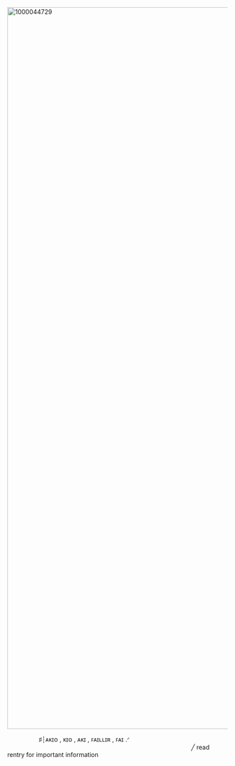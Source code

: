 <img width="1651" height="1651" alt="1000044729" src="https://github.com/user-attachments/assets/1b412a24-3aea-4ddb-aa4c-3930c94e1f8c" />

⠀⠀⠀⠀⠀⠀⠀♯┆ᴀᴋɪᴏ , ᴋɪᴏ , ᴀᴋɪ , ꜰᴀɪʟʟɪʀ , ꜰᴀɪ  .ᐟ
⠀⠀⠀⠀⠀⠀⠀⠀⠀⠀⠀⠀⠀⠀⠀⠀⠀⠀⠀⠀⠀⠀⠀⠀⠀⠀⠀⠀⠀⠀⠀⠀⠀⠀⠀⠀⠀⠀⠀⠀⠀╱ read rentry for important information 


<!--
**PanophobiaVxmp/PanophobiaVxmp** is a ✨ _special_ ✨ repository because its `README.md` (this file) appears on your GitHub profile.

Here are some ideas to get you started:

- 🔭 I’m currently working on ...
- 🌱 I’m currently learning ...
- 👯 I’m looking to collaborate on ...
- 🤔 I’m looking for help with ...
- 💬 Ask me about ...
- 📫 How to reach me: ...
- 😄 Pronouns: ...
- ⚡ Fun fact: ...
-->
